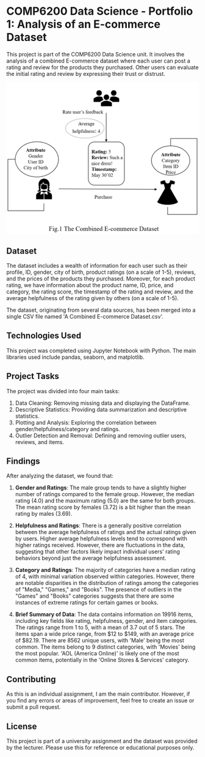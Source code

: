 # COMP6200 Data Science - Portfolio 1: Analysis of an E-commerce Dataset

This project is part of the COMP6200 Data Science unit. It involves the analysis of a combined E-commerce dataset where each user can post a rating and review for the products they purchased. Other users can evaluate the initial rating and review by expressing their trust or distrust.

![Dataset Description](./Fig1%20The%20Combined%20E%20commerce%20Dataset.png)

## Dataset

The dataset includes a wealth of information for each user such as their profile, ID, gender, city of birth, product ratings (on a scale of 1-5), reviews, and the prices of the products they purchased. Moreover, for each product rating, we have information about the product name, ID, price, and category, the rating score, the timestamp of the rating and review, and the average helpfulness of the rating given by others (on a scale of 1-5).

The dataset, originating from several data sources, has been merged into a single CSV file named 'A Combined E-commerce Dataset.csv'.

## Technologies Used

This project was completed using Jupyter Notebook with Python. The main libraries used include pandas, seaborn, and matplotlib.

## Project Tasks

The project was divided into four main tasks:

1. Data Cleaning: Removing missing data and displaying the DataFrame.
2. Descriptive Statistics: Providing data summarization and descriptive statistics.
3. Plotting and Analysis: Exploring the correlation between gender/helpfulness/category and ratings.
4. Outlier Detection and Removal: Defining and removing outlier users, reviews, and items.

## Findings

After analyzing the dataset, we found that:

1. **Gender and Ratings**: The male group tends to have a slightly higher number of ratings compared to the female group. However, the median rating (4.0) and the maximum rating (5.0) are the same for both groups. The mean rating score by females (3.72) is a bit higher than the mean rating by males (3.69).

2. **Helpfulness and Ratings**: There is a generally positive correlation between the average helpfulness of ratings and the actual ratings given by users. Higher average helpfulness levels tend to correspond with higher ratings received. However, there are fluctuations in the data, suggesting that other factors likely impact individual users' rating behaviors beyond just the average helpfulness assessment.

3. **Category and Ratings**: The majority of categories have a median rating of 4, with minimal variation observed within categories. However, there are notable disparities in the distribution of ratings among the categories of "Media," "Games," and "Books". The presence of outliers in the "Games" and "Books" categories suggests that there are some instances of extreme ratings for certain games or books.

4. **Brief Summary of Data**: The data contains information on 19916 items, including key fields like rating, helpfulness, gender, and item categories. The ratings range from 1 to 5, with a mean of 3.7 out of 5 stars. The items span a wide price range, from $12 to $149, with an average price of $82.19. There are 8562 unique users, with 'Male' being the most common. The items belong to 9 distinct categories, with 'Movies' being the most popular. 'AOL (America Online)' is likely one of the most common items, potentially in the 'Online Stores & Services' category.

## Contributing

As this is an individual assignment, I am the main contributor. However, if you find any errors or areas of improvement, feel free to create an issue or submit a pull request.

## License

This project is part of a university assignment and the dataset was provided by the lecturer. Please use this for reference or educational purposes only.